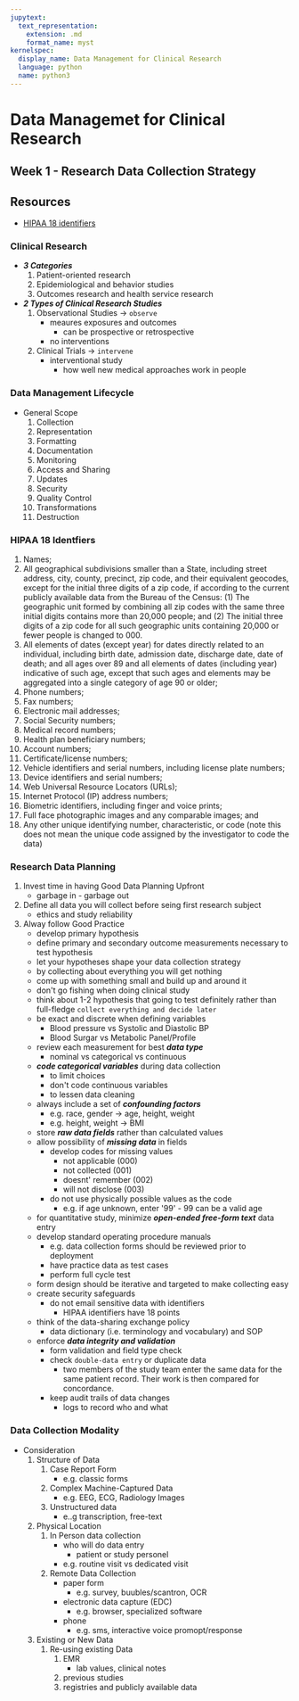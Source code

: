 ```yaml
---
jupytext:
  text_representation:
    extension: .md
    format_name: myst
kernelspec:
  display_name: Data Management for Clinical Research 
  language: python
  name: python3
---
```


# Data Managemet for Clinical Research #

## Week 1 - Research Data Collection Strategy


## Resources
- [HIPAA 18 identifiers](https://cphs.berkeley.edu/hipaa/hipaa18.html)

### Clinical Research
- ***3 Categories***
    1. Patient-oriented research
    1. Epidemiological and behavior studies
    1. Outcomes research and health service research
- ***2 Types of Clinical Research Studies***
    1. Observational Studies -> `observe`
        - meaures exposures and outcomes
            - can be prospective or retrospective
        - no interventions
    1. Clinical Trials -> `intervene`
        - interventional study
            - how well new medical approaches work in people
            
### Data Management Lifecycle
- General Scope 
    1. Collection
    1. Representation
    1. Formatting
    1. Documentation
    1. Monitoring
    1. Access and Sharing
    1. Updates
    1. Security
    1. Quality Control
    1. Transformations
    1. Destruction
    
### HIPAA 18 Identfiers
1. Names;
2. All geographical subdivisions smaller than a State, including street address, city, county, precinct, zip code, and their equivalent geocodes, except for the initial three digits of a zip code, if according to the current publicly available data from the Bureau of the Census: (1) The geographic unit formed by combining all zip codes with the same three initial digits contains more than 20,000 people; and (2) The initial three digits of a zip code for all such geographic units containing 20,000 or fewer people is changed to 000.
3. All elements of dates (except year) for dates directly related to an individual, including birth date, admission date, discharge date, date of death; and all ages over 89 and all elements of dates (including year) indicative of such age, except that such ages and elements may be aggregated into a single category of age 90 or older;
4. Phone numbers;
5. Fax numbers;
6. Electronic mail addresses;
7. Social Security numbers;
8. Medical record numbers;
9. Health plan beneficiary numbers;
10. Account numbers;
11. Certificate/license numbers;
12. Vehicle identifiers and serial numbers, including license plate numbers;
13. Device identifiers and serial numbers;
14. Web Universal Resource Locators (URLs);
15. Internet Protocol (IP) address numbers;
16. Biometric identifiers, including finger and voice prints;
17. Full face photographic images and any comparable images; and
18. Any other unique identifying number, characteristic, or code (note this does not mean the unique code assigned by the investigator to code the data)

### Research Data Planning
1. Invest time in having Good Data Planning Upfront
    - garbage in - garbage out
1. Define all data you will collect before seing first research subject
    - ethics and study reliability
1. Alway follow Good Practice
    - develop primary hypothesis
    - define primary and secondary outcome measurements necessary to test hypothesis 
    - let your hypotheses shape your data collection strategy
    - by collecting about everything you will get nothing
    - come up with something small and build up and around it
    - don't go fishing when doing clinical study
    - think about 1-2 hypothesis that going to test definitely rather than full-fledge `collect everything and decide later`
    - be exact and discrete when defining variables
        - Blood pressure vs Systolic and Diastolic BP
        - Blood Surgar vs Metabolic Panel/Profile
    - review each measurement for best ***data type***
        - nominal vs categorical vs continuous
    - ***code categorical variables*** during data collection 
        - to limit choices 
        - don't code continuous variables
        - to lessen data cleaning
    - always include a set of ***confounding factors***
        - e.g. race, gender -> age, height, weight
        - e.g. height, weight -> BMI
    - store ***raw data fields*** rather than calculated values
    - allow possibility of ***missing data*** in fields
        - develop codes for missing values
            - not applicable (000)
            - not collected (001)
            - doesnt' remember (002)
            - will not disclose (003)
        - do not use physically possible values as the code
            - e.g. if age unknown, enter '99' - 99 can be a valid age
    - for quantitative study, minimize ***open-ended free-form text*** data entry 
    - develop standard operating procedure manuals
        - e.g. data collection forms should be reviewed prior to deployment
        - have practice data as test cases
        - perform full cycle test
    - form design should be iterative and targeted to make collecting easy
    - create security safeguards
        - do not email sensitive data with identifiers 
            - HIPAA identifiers have 18 points  
    - think of the data-sharing exchange policy
        - data dictionary (i.e. terminology and vocabulary) and SOP
    - enforce ***data integrity and validation***
        - form validation and field type check
        - check `double-data entry` or duplicate data
            - two members of the study team enter the same data for the same patient record. Their work is then compared for concordance.
        - keep audit trails of data changes
            - logs to record who and what
            
### Data Collection Modality
- Consideration
    1. Structure of Data
        1. Case Report Form
            - e.g. classic forms 
        1. Complex Machine-Captured Data
            - e.g. EEG, ECG, Radiology Images
        1. Unstructured data
            - e..g transcription, free-text
    1. Physical Location
        1. In Person data collection
            - who will do data entry
                - patient or study personel
            - e.g. routine visit vs dedicated visit
        1. Remote Data Collection
            - paper form
                - e.g. survey, buubles/scantron, OCR
            - electronic data capture (EDC)
                - e.g. browser, specialized software
            - phone
                - e.g. sms, interactive voice promopt/response
    1. Existing or New Data
        1. Re-using existing Data
            1. EMR
                - lab values, clinical notes
            1. previous studies
            1. registries and publicly available data
